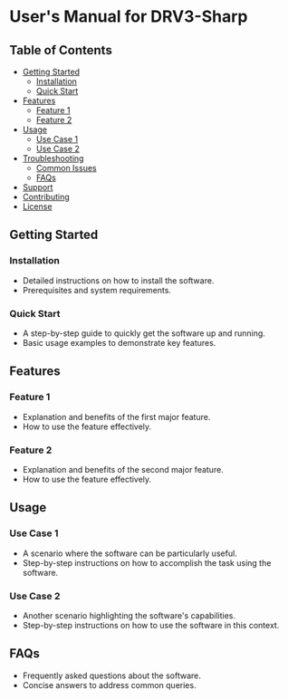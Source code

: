 # User's Manual for DRV3-Sharp

## Table of Contents
- [Getting Started](#getting-started)
  - [Installation](#installation)
  - [Quick Start](#quick-start)
- [Features](#features)
  - [Feature 1](#feature-1)
  - [Feature 2](#feature-2)
- [Usage](#usage)
  - [Use Case 1](#use-case-1)
  - [Use Case 2](#use-case-2)
- [Troubleshooting](#troubleshooting)
  - [Common Issues](#common-issues)
  - [FAQs](#faqs)
- [Support](#support)
- [Contributing](#contributing)
- [License](#license)

## Getting Started
### Installation
- Detailed instructions on how to install the software.
- Prerequisites and system requirements.

### Quick Start
- A step-by-step guide to quickly get the software up and running.
- Basic usage examples to demonstrate key features.

## Features
### Feature 1
- Explanation and benefits of the first major feature.
- How to use the feature effectively.

### Feature 2
- Explanation and benefits of the second major feature.
- How to use the feature effectively.

## Usage
### Use Case 1
- A scenario where the software can be particularly useful.
- Step-by-step instructions on how to accomplish the task using the software.

### Use Case 2
- Another scenario highlighting the software's capabilities.
- Step-by-step instructions on how to use the software in this context.

## FAQs
- Frequently asked questions about the software.
- Concise answers to address common queries.